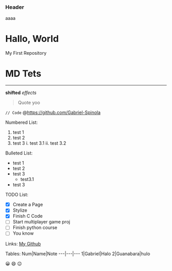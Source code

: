 ### Header
 aaaa

# Hallo, World
 My First Repository

# MD Tets 


 ***


 __shifted__ *effects*


 > Quote yoo


 `// Code`
 @https://github.com/Gabriel-Spinola
 
 Numbered List:
  1. test 1
  1. test 2
  1. test 3
    i. test 3.1
    ii. test 3.2

 Bulleted List:
  * test 1
  * test 2
  * test 3
    * test3.1
  * test 3

 TODO List:
   - [X] Create a Page
   - [X] Stylize
   - [X] Finish C Code
   - [ ] Start multiplayer game proj
   - [ ] Finish python course
   - [ ] You know

 Links:
    [My Github](https://github.com/Gabriel-Spinola)

 Tables:
    Num|Name|Note
    ---|---|---
    1|Gabriel|Halo
    2|Guanabara|hulo

 :grinning:
 :smile:
 :wink: